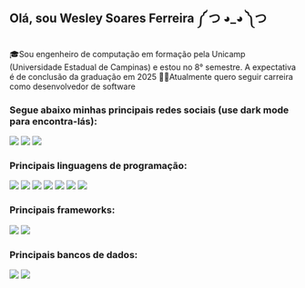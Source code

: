 ## Olá, sou Wesley Soares Ferreira ༼ つ ◕_◕ ༽つ
🎓Sou engenheiro de computação em formação pela Unicamp (Universidade Estadual de Campinas) e estou no 8° semestre. A expectativa é de conclusão da graduação em 2025
👨‍💻Atualmente quero seguir carreira como desenvolvedor de software 

### Segue abaixo minhas principais redes sociais (use dark mode para encontra-lás):

[<img src="https://img.shields.io/badge/Facebook-1877F2?style=for-the-badge&logo=facebook&logoColor=white" />](https://www.facebook.com/wesley.soaresferreira.5/) [<img src="https://img.shields.io/badge/Instagram-E4405F?style=for-the-badge&logo=instagram&logoColor=white" />](https://www.instagram.com/_._wel_._/) [<img src="https://img.shields.io/badge/LinkedIn-0077B5?style=for-the-badge&logo=linkedin&logoColor=white" />](https://www.linkedin.com/in/wesleysferreira/)


### Principais linguagens de programação:

<img src="https://img.shields.io/badge/Python-FFD43B?style=for-the-badge&logo=python&logoColor=blue" /> <img src="https://img.shields.io/badge/C-00599C?style=for-the-badge&logo=c&logoColor=white" /> <img src="https://img.shields.io/badge/JavaScript-323330?style=for-the-badge&logo=javascript&logoColor=F7DF1E" /> <img src="https://img.shields.io/badge/Dart-0175C2?style=for-the-badge&logo=dart&logoColor=white" />
<img src="https://img.shields.io/badge/Python-FFD43B?style=for-the-badge&logo=python&logoColor=blue" /> <img src="https://img.shields.io/badge/HTML5-E34F26?style=for-the-badge&logo=html5&logoColor=white" /> <img src="https://img.shields.io/badge/CSS3-1572B6?style=for-the-badge&logo=css3&logoColor=white" />

### Principais frameworks:

<img src="https://img.shields.io/badge/React-20232A?style=for-the-badge&logo=react&logoColor=61DAFB" /> <img src="https://img.shields.io/badge/Flutter-02569B?style=for-the-badge&logo=flutter&logoColor=white" />

### Principais bancos de dados:

<img src="https://img.shields.io/badge/firebase-ffca28?style=for-the-badge&logo=firebase&logoColor=black" /> <img src="https://img.shields.io/badge/Supabase-181818?style=for-the-badge&logo=supabase&logoColor=white" />


